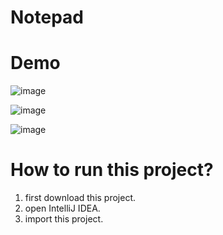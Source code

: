 # Notepad

# Demo

![image](https://user-images.githubusercontent.com/77583339/208661850-b0938bcf-515d-4a44-a02c-79be5501b7ee.png)

![image](https://user-images.githubusercontent.com/77583339/208662053-50006208-bb1f-424a-9f5f-25e00f127a3a.png)

![image](https://user-images.githubusercontent.com/77583339/208662130-cfa4ae43-d406-4761-9d03-499b7facbdca.png)

# How to run this project?

1. first download this project.
2. open IntelliJ IDEA.
3. import this project.
